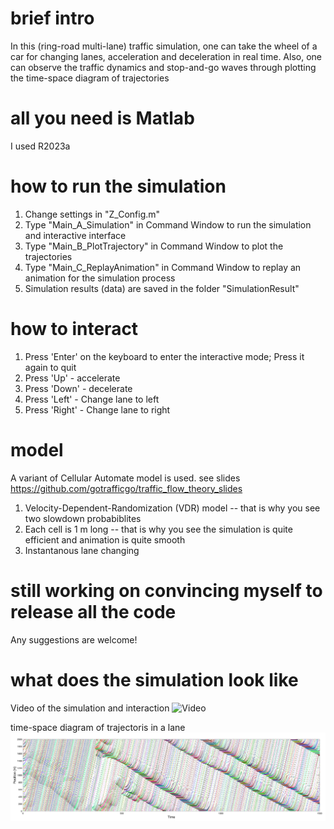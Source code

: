 # brief intro
In this (ring-road multi-lane) traffic simulation, one can take the wheel of a car for changing lanes, acceleration and deceleration in real time. Also, one can observe the traffic dynamics and stop-and-go waves through plotting the time-space diagram of trajectories

# all you need is Matlab
I used R2023a

# how to run the simulation
  1. Change settings in "Z_Config.m"
  2. Type "Main_A_Simulation" in Command Window to run the simulation and interactive interface
  3. Type "Main_B_PlotTrajectory" in Command Window to plot the trajectories
  4. Type "Main_C_ReplayAnimation" in Command Window to replay an animation for the simulation process
  5. Simulation results (data) are saved in the folder "SimulationResult"

# how to interact
  1. Press 'Enter' on the keyboard to enter the interactive mode; Press it again to quit
  2. Press 'Up' - accelerate
  3. Press 'Down' - decelerate
  4. Press 'Left' - Change lane to left
  5. Press 'Right' - Change lane to right

# model
A variant of Cellular Automate model is used. see slides https://github.com/gotrafficgo/traffic_flow_theory_slides
  1. Velocity-Dependent-Randomization (VDR) model -- that is why you see two slowdown probabiblites
  2. Each cell is 1 m long -- that is why you see the simulation is quite efficient and animation is quite smooth
  3. Instantanous lane changing

# still working on convincing myself to release all the code
Any suggestions are welcome!

# what does the simulation look like
Video of the simulation and interaction
![Video](demo/video_simulation.gif)

time-space diagram of trajectoris in a lane
![Diagram](demo/time_space_diagram_of_trajectories_in_one_lane.png)
